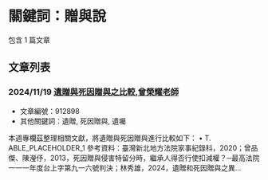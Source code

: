 # 關鍵詞：贈與說

包含 1 篇文章

## 文章列表

### 2024/11/19 [遺贈與死因贈與之比較,曾榮耀老師](../../articles/912898_%E9%81%BA%E8%B4%88%E8%88%87%E6%AD%BB%E5%9B%A0%E8%B4%88%E8%88%87%E4%B9%8B%E6%AF%94%E8%BC%83%2C%E6%9B%BE%E6%A6%AE%E8%80%80%E8%80%81%E5%B8%AB.md)
- 文章編號：912898
- 其他關鍵詞：遺贈, 死因贈與, 遺囑

本週專欄茲整理相關文獻，將遺贈與死因贈與進行比較如下： • T. ABLE_PLACEHOLDER_1 參考資料：臺灣新北地方法院家事紀錄科，2020；曾品傑、陳瀅伃，2013，死因贈與侵害特留分時，繼承人得否行使扣減權？─最高法院一一一年度台上字第九一六號判決；林秀雄，2024，遺贈和死因贈與之異...
